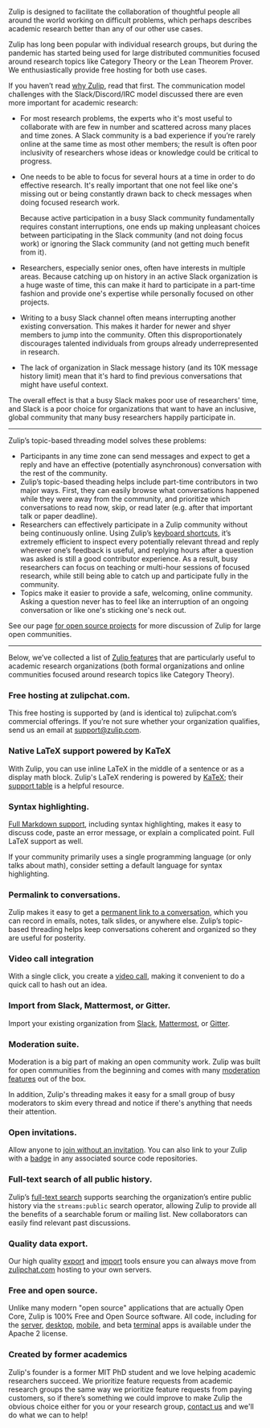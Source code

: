 Zulip is designed to facilitate the collaboration of thoughtful people
all around the world working on difficult problems, which perhaps
describes academic research better than any of our other use cases.

Zulip has long been popular with individual research groups, but
during the pandemic has started being used for large distributed
communities focused around research topics like Category Theory or the
Lean Theorem Prover.  We enthusiastically provide free hosting for
both use cases.

If you haven’t read [why Zulip](/why-zulip), read that first.  The
communication model challenges with the Slack/Discord/IRC model
discussed there are even more important for academic research:

* For most research problems, the experts who it's most useful to
  collaborate with are few in number and scattered across many places
  and time zones.  A Slack community is a bad experience if you’re
  rarely online at the same time as most other members; the result is
  often poor inclusivity of researchers whose ideas or knowledge could
  be critical to progress.

* One needs to be able to focus for several hours at a time in order
  to do effective research.  It's really important that one not feel
  like one's missing out or being constantly drawn back to check
  messages when doing focused research work.

  Because active participation in a busy Slack community fundamentally
  requires constant interruptions, one ends up making unpleasant
  choices between participating in the Slack community (and not doing
  focus work) or ignoring the Slack community (and not getting much
  benefit from it).

* Researchers, especially senior ones, often have interests in
  multiple areas.  Because catching up on history in an active Slack
  organization is a huge waste of time, this can make it hard to
  participate in a part-time fashion and provide one's expertise while
  personally focused on other projects.
* Writing to a busy Slack channel often means interrupting another
  existing conversation. This makes it harder for newer and shyer
  members to jump into the community. Often this disproportionately
  discourages talented individuals from groups already
  underrepresented in research.
* The lack of organization in Slack message history (and its 10K
  message history limit) mean that it's hard to find previous
  conversations that might have useful context.

The overall effect is that a busy Slack makes poor use of researchers'
time, and Slack is a poor choice for organizations that want to have
an inclusive, global community that many busy researchers happily
participate in.

------------------------------------------

Zulip’s topic-based threading model solves these problems:

* Participants in any time zone can send messages and expect to get a
  reply and have an effective (potentially asynchronous) conversation
  with the rest of the community.
* Zulip’s topic-based theading helps include part-time contributors in
  two major ways.  First, they can easily browse what conversations
  happened while they were away from the community, and prioritize
  which conversations to read now, skip, or read later (e.g. after
  that important talk or paper deadline).
* Researchers can effectively participate in a Zulip community without
  being continuously online.  Using Zulip’s [keyboard
  shortcuts](/help/keyboard-shortcuts), it’s extremely efficient to
  inspect every potentially relevant thread and reply wherever one’s
  feedback is useful, and replying hours after a question was asked is
  still a good contributor experience.  As a result, busy researchers
  can focus on teaching or multi-hour sessions of focused research,
  while still being able to catch up and participate fully in the
  community.
* Topics make it easier to provide a safe, welcoming, online
  community.  Asking a question never has to feel like an interruption
  of an ongoing conversation or like one's sticking one's neck out.

See our page [for open source projects](/for/open-source) for more
discussion of Zulip for large open communities.

------------------------------------------

Below, we’ve collected a list of [Zulip features](/features) that are
particularly useful to academic research organizations (both formal
organizations and online communities focused around research topics
like Category Theory).

### Free hosting at zulipchat.com.

This free hosting is supported by (and is identical to)
zulipchat.com’s commercial offerings.  If you’re not sure whether your
organization qualifies, send us an email at support@zulip.com.

### Native LaTeX support powered by KaTeX

With Zulip, you can use inline LaTeX in the middle of a sentence or as
a display math block.  Zulip's LaTeX rendering is powered by
[KaTeX](https://katex.org); their [support
table](https://katex.org/docs/support_table.html) is a helpful
resource.

### Syntax highlighting.

[Full Markdown support](/help/format-your-message-using-markdown), including
syntax highlighting, makes it easy to discuss code, paste an error message,
or explain a complicated point. Full LaTeX support as well.

If your community primarily uses a single programming language (or
only talks about math), consider setting a default language for syntax
highlighting.

### Permalink to conversations.

Zulip makes it easy to get a [permanent link to a
conversation](/help/link-to-a-message-or-conversation), which you can
record in emails, notes, talk slides, or anywhere else. Zulip’s
topic-based threading helps keep conversations coherent and organized
so they are useful for posterity.

### Video call integration

With a single click, you create a [video call](/help/start-a-call),
making it convenient to do a quick call to hash out an idea.

### Import from Slack, Mattermost, or Gitter.

Import your existing organization from [Slack](/help/import-from-slack),
[Mattermost](/help/import-from-mattermost), or
[Gitter](/help/import-from-gitter).

### Moderation suite.

Moderation is a big part of making an open community work. Zulip was built
for open communities from the beginning and comes with many
[moderation features](/help/moderating-open-organizations) out of the
box.

In addition, Zulip's threading makes it easy for a small group of busy
moderators to skim every thread and notice if there's anything that
needs their attention.

### Open invitations.

Allow anyone to [join without an
invitation](/help/allow-anyone-to-join-without-an-invitation).  You
can also link to your Zulip with a [badge](/help/linking-to-zulip) in
any associated source code repositories.

### Full-text search of all public history.

Zulip’s [full-text search](/help/search-for-messages) supports
searching the organization’s entire public history via the
`streams:public` search operator, allowing Zulip to provide all the
benefits of a searchable forum or mailing list.  New collaborators can
easily find relevant past discussions.

### Quality data export.

Our high quality [export](/help/export-your-organization) and
[import](https://zulip.readthedocs.io/en/latest/production/export-and-import.html)
tools ensure you can always move from
[zulipchat.com](https://zulipchat.com) hosting to your own servers.

### Free and open source.

Unlike many modern "open source" applications that are actually Open
Core, Zulip is 100% Free and Open Source software.  All code,
including for the [server](https://github.com/zulip/zulip),
[desktop](https://github.com/zulip/zulip-desktop),
[mobile](https://github.com/zulip/zulip-mobile), and beta
[terminal](https://github.com/zulip/zulip-terminal) apps is available
under the Apache 2 license.

### Created by former academics

Zulip's founder is a former MIT PhD student and we love helping
academic researchers succeed.  We prioritize feature requests from
academic research groups the same way we prioritize feature requests
from paying customers, so if there’s something we could improve to
make Zulip the obvious choice either for you or your research group,
[contact us](/help/contact-support) and we'll do what we can to help!

